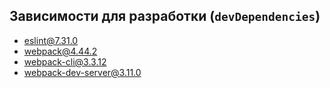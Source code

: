 ## Зависимости для разработки (`devDependencies`)

- eslint@7.31.0
- webpack@4.44.2
- webpack-cli@3.3.12
- webpack-dev-server@3.11.0
